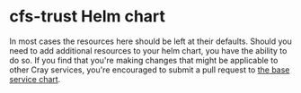 # cfs-trust Helm chart

In most cases the resources here should be left at their defaults. Should you need to add additional resources to your helm chart, you have the ability to do so. If you find that you're making changes that might be applicable to other Cray services, you're encouraged to submit a pull request to [the base service chart](https://stash.us.cray.com/projects/CLOUD/repos/cray-charts/browse/stable/cray-service).
